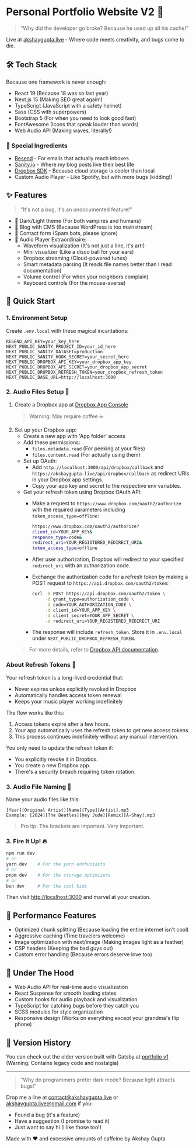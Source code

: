 # Personal Portfolio Website V2 🚀

> "Why did the developer go broke? Because he used up all his cache!"

Live at [akshaygupta.live](https://akshaygupta.live) - Where code meets creativity, and bugs come to die.

## 🛠️ Tech Stack

Because one framework is never enough:

- React 19 (Because 18 was so last year)
- Next.js 15 (Making SEO great again!)
- TypeScript (JavaScript with a safety helmet)
- Sass (CSS with superpowers)
- Bootstrap 5 (For when you need to look good fast)
- FontAwesome (Icons that speak louder than words)
- Web Audio API (Making waves, literally!)

### 🌟 Special Ingredients

- [Resend](https://resend.com) - For emails that actually reach inboxes
- [Sanity.io](https://www.sanity.io) - Where my blog posts live their best life
- [Dropbox SDK](https://github.com/dropbox/dropbox-sdk-js) - Because cloud storage is cooler than local
- Custom Audio Player - Like Spotify, but with more bugs (kidding!)

## ✨ Features

> "It's not a bug, it's an undocumented feature!"

- 🌃 Dark/Light theme (For both vampires and humans)
- 📝 Blog with CMS (Because WordPress is too mainstream)
- 📧 Contact form (Spam bots, please ignore)
- 🎵 Audio Player Extraordinaire:
  - Waveform visualization (It's not just a line, it's art!)
  - Mini visualizer (Like a disco ball for your ears)
  - Dropbox streaming (Cloud-powered tunes)
  - Smart metadata parsing (It reads file names better than I read documentation)
  - Volume control (For when your neighbors complain)
  - Keyboard controls (For the mouse-averse)

## 🚀 Quick Start

### 1. Environment Setup

Create `.env.local` with these magical incantations:

```env
RESEND_API_KEY=your_key_here
NEXT_PUBLIC_SANITY_PROJECT_ID=your_id_here
NEXT_PUBLIC_SANITY_DATASET=production
NEXT_PUBLIC_SANITY_HOOK_SECRET=your_secret_here
NEXT_PUBLIC_DROPBOX_API_KEY=your_dropbox_app_key
NEXT_PUBLIC_DROPBOX_API_SECRET=your_dropbox_app_secret
NEXT_PUBLIC_DROPBOX_REFRESH_TOKEN=your_dropbox_refresh_token
NEXT_PUBLIC_BASE_URL=http://localhost:3000
```

### 2. Audio Files Setup 🎵

1. Create a Dropbox app at [Dropbox App Console](https://www.dropbox.com/developers/apps)
   > Warning: May require coffee ☕
2. Set up your Dropbox app:
   - Create a new app with 'App folder' access
   - Add these permissions:
     - `files.metadata.read` (For peeking at your files)
     - `files.content.read` (For actually using them)
   - Set up OAuth:
     - Add `http://localhost:3000/api/dropbox/callback` and `https://akshaygupta.live/api/dropbox/callback` as redirect URIs in your Dropbox app settings.
     - Copy your app key and secret to the respective env variables.
   - Get your refresh token using Dropbox OAuth API:
     - Make a request to `https://www.dropbox.com/oauth2/authorize` with the required parameters including `token_access_type=offline`:

       ```bash
       https://www.dropbox.com/oauth2/authorize?
       client_id=YOUR_APP_KEY&
       response_type=code&
       redirect_uri=YOUR_REGISTERED_REDIRECT_URI&
       token_access_type=offline
       ```

     - After user authorization, Dropbox will redirect to your specified `redirect_uri` with an authorization code.
     - Exchange the authorization code for a refresh token by making a POST request to `https://api.dropbox.com/oauth2/token`:

       ```bash
       curl -X POST https://api.dropbox.com/oauth2/token \
            -d grant_type=authorization_code \
            -d code=YOUR_AUTHORIZATION_CODE \
            -d client_id=YOUR_APP_KEY \
            -d client_secret=YOUR_APP_SECRET \
            -d redirect_uri=YOUR_REGISTERED_REDIRECT_URI
       ```

     - The response will include `refresh_token`. Store it in `.env.local` under `NEXT_PUBLIC_DROPBOX_REFRESH_TOKEN`.
   > For more details, refer to [Dropbox API documentation](https://www.dropbox.com/developers/documentation/http/documentation).

### About Refresh Tokens 🔄

Your refresh token is a long-lived credential that:

- Never expires unless explicitly revoked in Dropbox
- Automatically handles access token renewal
- Keeps your music player working indefinitely

The flow works like this:

1. Access tokens expire after a few hours.
2. Your app automatically uses the refresh token to get new access tokens.
3. This process continues indefinitely without any manual intervention.

You only need to update the refresh token if:

- You explicitly revoke it in Dropbox.
- You create a new Dropbox app.
- There's a security breach requiring token rotation.

### 3. Audio File Naming 🎵

Name your audio files like this:

```
[Year][Original Artist][Name][Type][Artist].mp3
Example: [2024][The Beatles][Hey Jude][Remix][A-Shay].mp3
```

> Pro tip: The brackets are important. Very important.

### 3. Fire It Up! 🔥

```bash
npm run dev
# or
yarn dev    # For the yarn enthusiasts
# or
pnpm dev    # For the storage optimizers
# or
bun dev     # For the cool kids
```

Then visit [http://localhost:3000](http://localhost:3000) and marvel at your creation.

## 🎯 Performance Features

- Optimized chunk splitting (Because loading the entire internet isn't cool)
- Aggressive caching (Time travelers welcome)
- Image optimization with next/image (Making images light as a feather)
- CSP headers (Keeping the bad guys out)
- Custom error handling (Because errors deserve love too)

## 🧬 Under The Hood

- Web Audio API for real-time audio visualization
- React Suspense for smooth loading states
- Custom hooks for audio playback and visualization
- TypeScript for catching bugs before they catch you
- SCSS modules for style organization
- Responsive design (Works on everything except your grandma's flip phone)

## 🔄 Version History

You can check out the older version built with Gatsby at [portfolio v1](https://github.com/gupta-akshay/portfolio) (Warning: Contains legacy code and nostalgia)

---

> "Why do programmers prefer dark mode? Because light attracts bugs!"

Drop me a line at [contact@akshaygupta.live](contact@akshaygupta.live) or [akshaygupta.live@gmail.com](akshaygupta.live@gmail.com) if you:

- Found a bug (it's a feature)
- Have a suggestion (I promise to read it)
- Just want to say hi (I like those too!)

Made with ❤️ and excessive amounts of caffeine by Akshay Gupta

